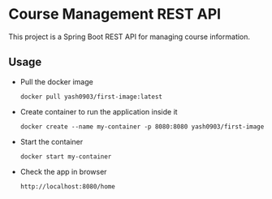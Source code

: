 # Course Management REST API
This project is a Spring Boot REST API for managing course information.

## Usage
- Pull  the docker image

  ```shell
  docker pull yash0903/first-image:latest
  ```
- Create container to run the application inside it

  ```shell
  docker create --name my-container -p 8080:8080 yash0903/first-image
  ```
- Start the container
  ```shell
  docker start my-container
  ```
- Check the app in browser
  ```shell
  http://localhost:8080/home
  ```
